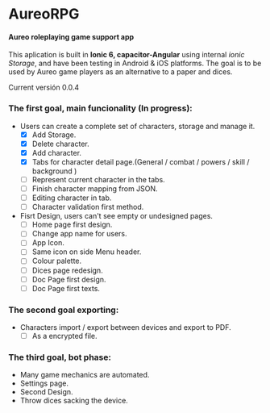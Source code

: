 # AureoRPG
#### Aureo roleplaying game support app

This aplication is built in **Ionic 6, capacitor-Angular** using internal *ionic Storage*, and have been testing in Android  & iOS platforms.
The goal is to be used by Aureo game players as an alternative to a paper and dices.

Current versión 0.0.4 

### The first goal, main funcionality (In progress):
- Users can create a complete set of characters, storage and manage it.
  - [x] Add Storage.
  - [x] Delete character.
  - [x] Add character.
  - [x] Tabs for character detail page.(General / combat / powers / skill / background )
  - [ ] Represent current character in the tabs.
  - [ ] Finish character mapping from JSON.
  - [ ] Editing character in tab.
  - [ ] Character validation first method.
 
- Fisrt Design, users can't see empty or undesigned pages.
  - [ ] Home page first design.
  - [ ] Change app name for users.
  - [ ] App Icon.
  - [ ] Same icon on side Menu header.
  - [ ] Colour palette.
  - [ ] Dices page redesign.
  - [ ] Doc Page first design.
  - [ ] Doc Page first texts.

### The second goal exporting:
- Characters import / export between devices and export to PDF.
	- [ ] As a encrypted file.

### The third goal, bot phase: 
- Many game mechanics are automated.
- Settings page.
- Second Design.
- Throw dices sacking the device.
